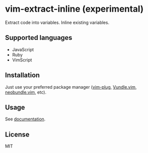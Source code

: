 # vim-extract-inline (experimental)

Extract code into variables. Inline existing variables.

## Supported languages

* JavaScript
* Ruby
* VimScript

## Installation

Just use your preferred package manager ([vim-plug](https://github.com/junegunn/vim-plug), [Vundle.vim](https://github.com/VundleVim/Vundle.vim), [neobundle.vim](https://github.com/Shougo/neobundle.vim), etc).

## Usage

See [documentation](https://github.com/obxhdx/vim-extract-inline/blob/master/doc/extract-inline.txt).

## License

MIT
